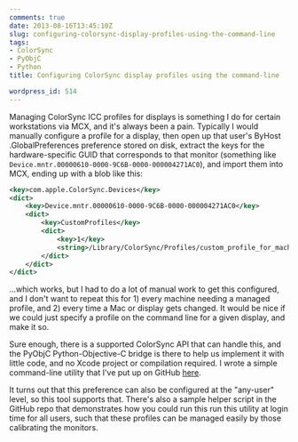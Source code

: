 ```yaml
---
comments: true
date: 2013-08-16T13:45:10Z
slug: configuring-colorsync-display-profiles-using-the-command-line
tags:
- ColorSync
- PyObjC
- Python
title: Configuring ColorSync display profiles using the command-line

wordpress_id: 514
---
```


<!-- [![ColorSyncUtility_128.png](images/2013/08/ColorSyncUtility_128.png)](images/2013/08/ColorSyncUtility_128.png) -->

Managing ColorSync ICC profiles for displays is something I do for certain workstations via MCX, and it's always been a pain. Typically I would manually configure a profile for a display, then open up that user's ByHost .GlobalPreferences preference stored on disk, extract the keys for the hardware-specific GUID that corresponds to that monitor (something like `Device.mntr.00000610-0000-9C6B-0000-000004271AC0`), and import them into MCX, ending up with a blob like this:

```xml
<key>com.apple.ColorSync.Devices</key>
<dict>
    <key>Device.mntr.00000610-0000-9C6B-0000-000004271AC0</key>
    <dict>
        <key>CustomProfiles</key>
        <dict>
            <key>1</key>
            <string>/Library/ColorSync/Profiles/custom_profile_for_machine.icc</string>
        </dict>
    </dict>
</dict>
```

...which works, but I had to do a lot of manual work to get this configured, and I don't want to repeat this for 1) every machine needing a managed profile, and 2) every time a Mac or display gets changed. It would be nice if we could just specify a profile on the command line for a given display, and make it so.

Sure enough, there is a supported ColorSync API that can handle this, and the PyObjC Python-Objective-C bridge is there to help us implement it with little code, and no Xcode project or compilation required. I wrote a simple command-line utility that I've put up on GitHub [here](https://github.com/timsutton/customdisplayprofiles).

It turns out that this preference can also be configured at the "any-user" level, so this tool supports that. There's also a sample helper script in the GitHub repo that demonstrates how you could run this run this utility at login time for all users, such that these profiles can be managed easily by those calibrating the monitors.

<!-- TODO: add link to Greg's PyObjC post where he references this tool -->
